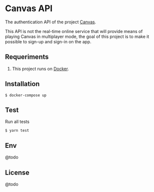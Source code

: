 
# Canvas API
The authentication API of the project [Canvas](https://github.com/iammateus/Canvas).

This API is not the real-time online service that will provide means of playing Canvas in multiplayer mode, the goal of this project is to make it possible to sign-up and sign-in on the app.

## Requeriments

1. This project runs on [Docker](https://docs.docker.com/).

## Installation

    $ docker-compose up
    
## Test

Run all tests

    $ yarn test

## Env

@todo

## License
@todo

